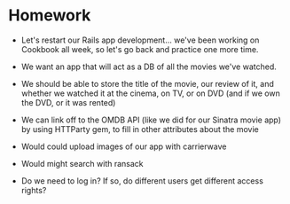 # Homework

- Let's restart our Rails app development... we've been working on Cookbook all week, so let's go back and practice one more time.

- We want an app that will act as a DB of all the movies we've watched.
- We should be able to store the title of the movie, our review of it, and whether we watched it at the cinema, on TV, or on DVD (and if we own the DVD, or it was rented)
- We can link off to the OMDB API (like we did for our Sinatra movie app) by using HTTParty gem, to fill in other attributes about the movie
- Would could upload images of our app with carrierwave
- Would might search with ransack
- Do we need to log in? If so, do different users get different access rights?